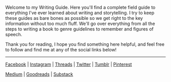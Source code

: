 Welcome to my Writing Guide. Here you'll find a complete field guide to everything I've ever learned about writing and storytelling. I try to keep these guides as bare bones as possible so we get right to the key information without too much fluff. We'll go over everything from all the steps to writing a book to genre guidelines to remember and figures of speech. 

Thank you for reading, I hope you find something here helpful, and feel free to follow and find me at any of the social links below!

***
[Facebook](https://www.facebook.com/bykimberseverance) | [Instagram](https://www.instagram.com/bykimberseverance/) | [Threads](https://www.threads.net/@bykimberseverance) | [Twitter](https://twitter.com/SeveranceKimber) | [Tumblr](https://bykimber.tumblr.com/) | [Pinterest](https://www.pinterest.com/bykimberseverance)

[Medium](http://www.medium.com/@kimberseverance) | [Goodreads](https://www.goodreads.com/kimberseverance) | [Substack](https://substack.com/@kimberseverance)